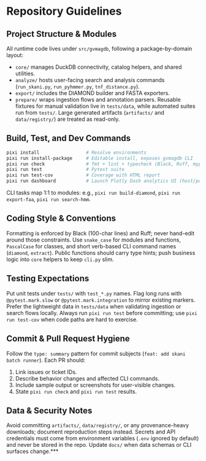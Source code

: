 # Repository Guidelines

## Project Structure & Modules
All runtime code lives under `src/gvmagdb`, following a package-by-domain layout:
- `core/` manages DuckDB connectivity, catalog helpers, and shared utilities.
- `analyze/` hosts user-facing search and analysis commands (`run_skani.py`, `run_pyhmmer.py`, `tnf_distance.py`).
- `export/` includes the DIAMOND builder and FASTA exporters.
- `prepare/` wraps ingestion flows and annotation parsers.
Reusable fixtures for manual validation live in `tests/data`, while automated suites run from `tests/`. Large generated artifacts (`artifacts/` and `data/registry/`) are treated as read-only.

## Build, Test, and Dev Commands
```bash
pixi install                 # Resolve environments
pixi run install-package     # Editable install, exposes gvmagdb CLI
pixi run check               # fmt + lint + typecheck (Black, Ruff, mypy)
pixi run test                # Pytest suite
pixi run test-cov            # Coverage with HTML report
pixi run dashboard           # Launch Plotly Dash analytics UI (host/port configurable)
```
CLI tasks map 1:1 to modules: e.g., `pixi run build-diamond`, `pixi run export-faa`, `pixi run search-hmm`.

## Coding Style & Conventions
Formatting is enforced by Black (100-char lines) and Ruff; never hand-edit around those constraints. Use `snake_case` for modules and functions, `PascalCase` for classes, and short verb-based CLI command names (`diamond`, `extract`). Public functions should carry type hints; push business logic into `core` helpers to keep `cli.py` slim.

## Testing Expectations
Put unit tests under `tests/` with `test_*.py` names. Flag long runs with `@pytest.mark.slow` or `@pytest.mark.integration` to mirror existing markers. Prefer the lightweight data in `tests/data` when validating ingestion or search flows locally. Always run `pixi run test` before committing; use `pixi run test-cov` when code paths are hard to exercise.

## Commit & Pull Request Hygiene
Follow the `type: summary` pattern for commit subjects (`feat: add skani batch runner`). Each PR should:
1. Link issues or ticket IDs.
2. Describe behavior changes and affected CLI commands.
3. Include sample output or screenshots for user-visible changes.
4. State `pixi run check` and `pixi run test` results.

## Data & Security Notes
Avoid committing `artifacts/`, `data/registry/`, or any provenance-heavy downloads; document reproduction steps instead. Secrets and API credentials must come from environment variables (`.env` ignored by default) and never be stored in the repo. Update `docs/` when data schemas or CLI surfaces change.***
